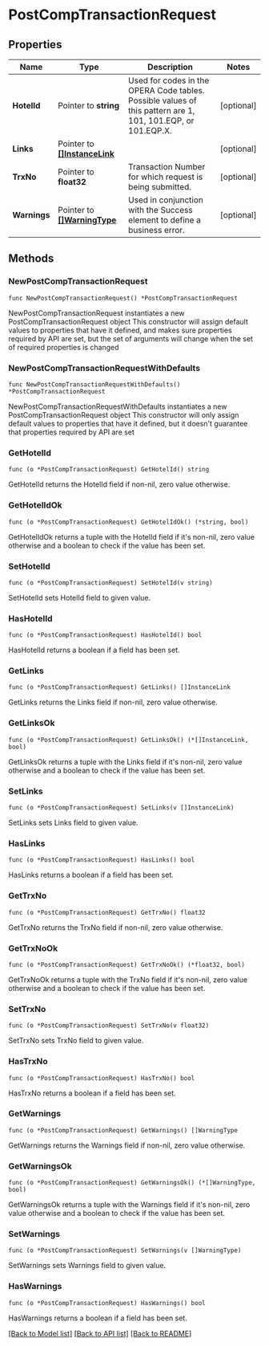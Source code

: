# PostCompTransactionRequest

## Properties

Name | Type | Description | Notes
------------ | ------------- | ------------- | -------------
**HotelId** | Pointer to **string** | Used for codes in the OPERA Code tables. Possible values of this pattern are 1, 101, 101.EQP, or 101.EQP.X. | [optional] 
**Links** | Pointer to [**[]InstanceLink**](InstanceLink.md) |  | [optional] 
**TrxNo** | Pointer to **float32** | Transaction Number for which request is being submitted. | [optional] 
**Warnings** | Pointer to [**[]WarningType**](WarningType.md) | Used in conjunction with the Success element to define a business error. | [optional] 

## Methods

### NewPostCompTransactionRequest

`func NewPostCompTransactionRequest() *PostCompTransactionRequest`

NewPostCompTransactionRequest instantiates a new PostCompTransactionRequest object
This constructor will assign default values to properties that have it defined,
and makes sure properties required by API are set, but the set of arguments
will change when the set of required properties is changed

### NewPostCompTransactionRequestWithDefaults

`func NewPostCompTransactionRequestWithDefaults() *PostCompTransactionRequest`

NewPostCompTransactionRequestWithDefaults instantiates a new PostCompTransactionRequest object
This constructor will only assign default values to properties that have it defined,
but it doesn't guarantee that properties required by API are set

### GetHotelId

`func (o *PostCompTransactionRequest) GetHotelId() string`

GetHotelId returns the HotelId field if non-nil, zero value otherwise.

### GetHotelIdOk

`func (o *PostCompTransactionRequest) GetHotelIdOk() (*string, bool)`

GetHotelIdOk returns a tuple with the HotelId field if it's non-nil, zero value otherwise
and a boolean to check if the value has been set.

### SetHotelId

`func (o *PostCompTransactionRequest) SetHotelId(v string)`

SetHotelId sets HotelId field to given value.

### HasHotelId

`func (o *PostCompTransactionRequest) HasHotelId() bool`

HasHotelId returns a boolean if a field has been set.

### GetLinks

`func (o *PostCompTransactionRequest) GetLinks() []InstanceLink`

GetLinks returns the Links field if non-nil, zero value otherwise.

### GetLinksOk

`func (o *PostCompTransactionRequest) GetLinksOk() (*[]InstanceLink, bool)`

GetLinksOk returns a tuple with the Links field if it's non-nil, zero value otherwise
and a boolean to check if the value has been set.

### SetLinks

`func (o *PostCompTransactionRequest) SetLinks(v []InstanceLink)`

SetLinks sets Links field to given value.

### HasLinks

`func (o *PostCompTransactionRequest) HasLinks() bool`

HasLinks returns a boolean if a field has been set.

### GetTrxNo

`func (o *PostCompTransactionRequest) GetTrxNo() float32`

GetTrxNo returns the TrxNo field if non-nil, zero value otherwise.

### GetTrxNoOk

`func (o *PostCompTransactionRequest) GetTrxNoOk() (*float32, bool)`

GetTrxNoOk returns a tuple with the TrxNo field if it's non-nil, zero value otherwise
and a boolean to check if the value has been set.

### SetTrxNo

`func (o *PostCompTransactionRequest) SetTrxNo(v float32)`

SetTrxNo sets TrxNo field to given value.

### HasTrxNo

`func (o *PostCompTransactionRequest) HasTrxNo() bool`

HasTrxNo returns a boolean if a field has been set.

### GetWarnings

`func (o *PostCompTransactionRequest) GetWarnings() []WarningType`

GetWarnings returns the Warnings field if non-nil, zero value otherwise.

### GetWarningsOk

`func (o *PostCompTransactionRequest) GetWarningsOk() (*[]WarningType, bool)`

GetWarningsOk returns a tuple with the Warnings field if it's non-nil, zero value otherwise
and a boolean to check if the value has been set.

### SetWarnings

`func (o *PostCompTransactionRequest) SetWarnings(v []WarningType)`

SetWarnings sets Warnings field to given value.

### HasWarnings

`func (o *PostCompTransactionRequest) HasWarnings() bool`

HasWarnings returns a boolean if a field has been set.


[[Back to Model list]](../README.md#documentation-for-models) [[Back to API list]](../README.md#documentation-for-api-endpoints) [[Back to README]](../README.md)


